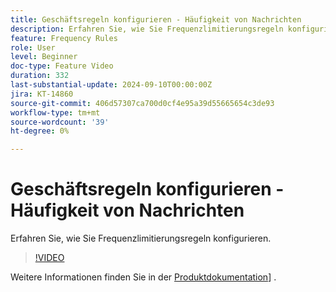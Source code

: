 ```yaml
---
title: Geschäftsregeln konfigurieren - Häufigkeit von Nachrichten
description: Erfahren Sie, wie Sie Frequenzlimitierungsregeln konfigurieren. Weitere Informationen finden Sie in der [Produktdokumentation] ([https://experienceleague.adobe.com/en/docs/journey-optimizer/using/configuration/frequency-rules)].
feature: Frequency Rules
role: User
level: Beginner
doc-type: Feature Video
duration: 332
last-substantial-update: 2024-09-10T00:00:00Z
jira: KT-14860
source-git-commit: 406d57307ca700d0cf4e95a39d55665654c3de93
workflow-type: tm+mt
source-wordcount: '39'
ht-degree: 0%

---
```



# Geschäftsregeln konfigurieren - Häufigkeit von Nachrichten

Erfahren Sie, wie Sie Frequenzlimitierungsregeln konfigurieren.

>[!VIDEO](https://video.tv.adobe.com/v/3433395/?learn=on)

Weitere Informationen finden Sie in der [Produktdokumentation]([https://experienceleague.adobe.com/en/docs/journey-optimizer/using/configuration/frequency-rules)] .
